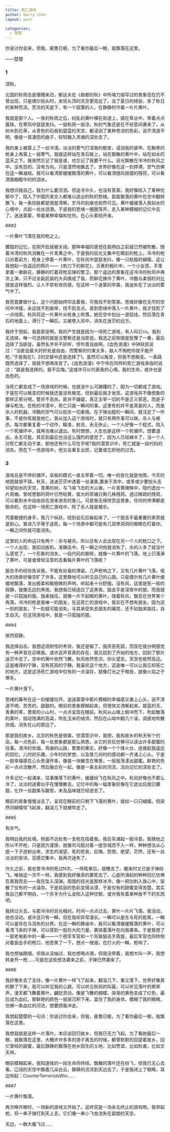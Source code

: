 ```yaml
---
title: 死亡游戏
author: Harry Chen
layout: post

categories:
  - 随笔
---
```


你说过你会来，但我，疲惫已极，为了看你最后一眼，我飘落在这里。

——楚楚

### 1

  深秋。

  北国的秋雨总是珊珊来迟。郁达夫在《故都的秋》中所竭力描写过的景象现在仍不曾出现，只是偶尔抬头时，发现头顶的天空更高远了。没了夏日的绮丽，多了秋日的某种荒凉。荒凉的天底下，有一个寂寞的人，在静静的守着一片片黄叶。

  我就是那个人。一夜的秋雨之后，纷乱的黄叶横在街道上，插在草丛中，带着点点露珠，在寒风中瑟瑟发抖。一层秋雨一层凉，秋的气象还是在不经意间袭来了。从树木到花草，从青色的石板到碧蓝的天空，都浸润了某种苍凉的色彩，说不清道不明，像是一首凄怨的曲子，轻轻飘入灵魂的深处去了。

  我的身上被蒙上了一丝冷漠。淡淡的雾气打湿我的额发，浸润我的装甲。在黝黑的枪身上再蒙上一层寒气。我就这样站在青石板上，站在飘散的黄叶中，站在如水的蓝天之下。我突然忘记了我是谁，也忘记了我要干什么。目光飘散在冷冷的秋风之中，没有目的，没有方向，只是漠然地飘去了。世界好像在这一刻停滞，空气仿佛在这一瞬凝结。我可以看清那缓缓飘落的黄叶，可以看清随风摇摆的残荷，可以看清我眼眶中的的泪水。

  我想问我自己，我为什么要流泪。但追寻许久，也没有答案。我好像陷入了某种忧郁中了，陷入了中国历来文人都难以逃出的秋的愁绪。盈盈飘落的黄叶在空中翻转飘飞，每一条纹脉都是很是清晰，岁月的刻痕也宛然可见。黄叶缓缓落入我如水的心境中，点起一丝丝涟漪。于是我的思绪一圈圈荡开，走入某种模糊的记忆中去了。迷迷蒙蒙，带着某种幸福和忧伤，在心头萦绕开来。

###2

  一片黄叶飞落在我的枪之上。

  朦胧的记忆，在刚开启就被关闭。那种幸福的感觉在我明白之前就已然被吹散，随着冷清的秋风消散在一片青黄之中。于是我的目光又集中在眼前的枪上。冷冷的枪口对着前方，枪身上停着一片黄叶，在秋风中瑟瑟发抖，像一只枯瘦的蝴蝶。这让我想起一张遥远的照片——《刺刀下的鲜花》。泛黄的相片中，一个小女孩，手里拿着一束鲜花，静静的盯着荷枪实弹的警卫。那个遥远的景象在这冷冷的秋风中再次上演，只不过全副武装的大兵换成了我，而鲜花换作了黄叶。冷酷与柔弱的对比就是这样强烈，让人不禁有些伤感。在这样一个迷蒙的早晨，我迷失在了淡淡的雾气中了。

  我究竟要做什么，这个问题始终叩击着我，可我找不到答案。思维好像在无尽的空间中冲撞，永远找不到彼岸，找不到支点。直到思绪中落入一片黄叶，我才找到了一点线索。秋风将这一片黄叶从枪身上吹落，她在空中划出一道弧线，然后落在青石的地面上，滑行了一瞬后，又被卷入风中，消失在迷茫的远方。

  我终于想起，我是匪徒啊。我的产生就是因为一场死亡游戏，有人叫它cs。我别无选择，唯一可选择的就是当警察还是当匪徒。我选之前倒很是犹豫了一番，最后选择了当匪徒。虽然名字并不好听，但毕竟自由啊。《血色浪漫》中钟跃民说过：“当匪徒最大的好处是自由，而警察的约束太多，敌人不掏枪你就不能开枪。”于是我在1，2的交替中还是选择了1。虽然可以叛变，但我不想叛变。一条路既然选择了，我就不想再改变了。《血色浪漫》中宁伟在同样的死亡游戏来临时说过：“路是我选择的，我不后悔。”这或许可以代表我的心境。我的生命，或许也是血色的。

  当死亡都变成了一场游戏的时候，也就没什么可踌躇的了，因为一切都成了游戏。于是在可以叛变的时候我还是没有叛变。但到最后我才发现，这游戏并不像想象的那样正邪分明，警并不高尚，匪并不龌龊，真正主宰一切的不是正义邪恶，而是子弹与枪法。在枪的冷漠中，死亡只是一瞬间的事。这里有的并不是真是的人，而是杀人的机器。冷酷的空气可以扼杀一切柔情。在子弹出膛的一瞬间，就注定了一件事，不是你死就是他亡。我从加入这个游戏时，就只有两件事可以做，杀人与被杀。每次都重复着一个动作，瞄准，射击，永无休止。一个人好像一个程式，陷入一个死循环中，就再也难以退出。有时想想，人生也是这样一个死循环。想要退出，永无可能。其实到最后也没这么强烈的感觉了，因为人已经麻木了，当一个人对死亡都无动于衷，那他还有什么可在乎呢?我的潜意识中，死亡就是一段代码的消失。而在下一场游戏中，他又会重复出现，记着或忘却他的过去。

### 3

  游戏总是不停的循环，呆板的模式一直主宰着一切。唯一的变化就是地图，今天的地图就很不错，秋天，迷迷茫茫中透着一丝凄美,置身于其中，或多或少要抬头去仰望如水的天空，青黄的树，与飞来飞去的大山雀。一片青黄掩映中，隐约透出一片荷塘。曾经葱郁的荷叶已然枯黄，偌大的荷塘只剩几株残荷。透过稀疏的残荷，可以看到水中自由自在游来游去的鱼儿。可是我无缘欣赏这景象，任何的停滞都是致命的，在这样一场死亡游戏中，除了杀人就是被杀。

  凭着敏捷的身手，我几个纵跃，绕到岩石后躲起来了。一个狙击手最重要的素质就是耐心。冒进几乎等于送死，每一个场景中都可能有几双黑洞洞的眼睛在盯着你。一瞬之间你就可能消失。

  这里的人的命运只有两个：杀与被杀。所以总有人会出现在另一个人的枪口之下。一个人出现，我扣动扳机，准确击中。在一瞬之间他就消失了。杀的人多了就没什么感觉了，一个形象的消失，一段代码的删除，就像一片黄叶的飞落。地上已落满了黄叶，可是谁曾经注意的去看每片黄叶的飞落呢？

  狙击手的经验告诉我，不能有丝毫的滞留。几声枪响之下，又有几片黄叶飞落，偌大的场景好像空旷了许多。这里静地可以听见自己的心跳。只是偶尔有几片黄叶缓缓地飘落，发出极柔和极细微的声响，听起来十分舒服。没有风，这里是死一般的寂静，就像无边的黑夜。我想我已经适应了这黑夜。狙击手是深夜中的狼，而我就是一只孤独的狼。独来独往，就像一片不起眼的黄叶，随着秋风，飘忽在世界某个角落。冷冷的枪是我唯一的朋友，在这死亡的游戏中，我实在不想有朋友。因为这一刻的朋友，下一刻就可能消失。与其承受失去朋友的痛苦，还不如独来独往，自生自灭。在这场游戏中，我是一只孤独的狼。

###4

  依然寂静。

  我选择出击。我想这场耐性的考验，我还是输了。我厌恶死寂，而现在我分明感觉有一种声音在召唤我。或许这声音真的存在，我又回到了开始的地方，回到了那片迷茫中去了。空中的黄叶依然飞舞，秋风依然苍凉。仰头望去，天空也依然高远。这是难得的宁静，没有死寂的宁静。我喜欢这个地方，这是唯一可以让我忘却死亡的地方，这是这场死亡游戏中仅有的一点温存，就像灯光之于暗夜，就像火焰之于寒冬。

  一片黄叶落下。

  思绪的幕布在这一刻缓缓拉开。迷迷蒙蒙中那片模糊的幸福感又袭上心头，说不清道不明，苦苦的，甜甜的。眼前的景象模糊起来，但很快又清晰起来。碧蓝的天，青黄的草，萧索的小山村，一点点呈现在眼前。秋风从山坡上俯冲而下，吹起散落的黄叶，摇动饱满的高粱，吹乱玉米的绒须。然后在山坳中翻几个滚，调皮地吹散炊烟，消失在山的那边了。

  那是我的故乡。北京的秋色是很美，但潜意识中，我想，我和故乡的秋天有个约会。每一点色彩，每一处景象都是那么熟悉，从它的背后仿佛可以读出许多甜蜜的往事。清冷的炊烟，弯曲的山路，累累的果实，好像一个个烽火台，连接起我遥远的回忆。儿时的乐趣，少年时的梦想，以及曾几何时的感动都一齐涌上心头。于是一股幸福感在心头弥漫开来，像是一块糖含在嘴里，一层层荡漾出甜蜜。鲜艳的色彩一点点流散开，然后融合在一起，像是一条五彩的河流，流向记忆的深处去了。

  许多记忆一起涌来，往事像落下的黄叶，缓缓纷飞在秋风之中。秋风好像也不那么冷了，淡淡的迷雾似乎在慢慢散去。记忆中的每一幅景象好像在它迸出后就已朦胧，化作一丝甜美与酸苦，未及品味就已经逝去了。

  眼前的景象慢慢淡去了。呈现在眼前的只剩下飞落的黄叶，就如一只只蝴蝶。但突然间蝴蝶惊飞起来，翻滚几下就被吹走了。

###5

  有杀气。

  我明白我的处境。侧面不远处有一支枪在指着我。我后背涌起一股冷意。我猜他之所以不开枪，只是因为谨慎，就像司马懿对着一座空城而不入一样。种种想法从心底一下子迸射出来，求生的渴望，死的悲哀，后悔，怨恨，绝望，茫然，还有一丝淡淡的安详。百感交集中，我再次迷失了。

  许久之前，我也曾冷冷的死过N次，一阵眩晕后，就睡去了。醒来时又已是子弹纷飞。唯独这一次不一样。我感到我好像真的要死去了。心底所涌起的种种回忆仿佛在离我而去——我在坠入深渊。周围的目光是那样冰冷，像一把剑刺入我心中，驱散了仅有的一点温存。于是炫丽的色彩变得淡漠，于是仅有的甜蜜变得苦楚。其实我自己都不明白，一个杀手为什么会陷入这种忧郁，或许我有着某种放不下的东西吧。

  我转过头去，与那冷冷的目光相对。时间一点点过去，黄叶一片片飞落。我没动，他也没动。或许这只有一瞬，但在我却异常漫长。一瞬可以是生与死的距离，一瞬可以是存在与消失的分界。在这一瞬的静谧中，我可以看清缓缓飘落的黄叶，可以看清飞来的子弹，可以感到一股巨大的力量，裹挟着落叶在向我袭来。于是我想了一部老电影中的一幕——一个德军军官和一个苏联狙击手周旋，最后军官也同样侧对着狙击手的枪口，他苦笑了一下，想点一根烟，在打火的一瞬，枪响了。

  我也想抽跟烟，但我从没抽过，我也想喝点酒，但我没带着，我想大叫一声，我想转身开一枪……可是在这些想法袭来之前，子弹已然袭来了。

###6

  我好像失去了支持，像一片黄叶一样飞了起来，翻滚几下，重又落下。世界好像真的静了下来，我可以听见我的心跳，可以听见秋风的叫嚣，可以听见落叶的窸窣声。漫天都飞舞着黄叶，翩跹灵动，像是飞舞的蝴蝶。渐渐的黄色变成了红色，最后成为血红。那鲜艳的颜色一层层沉积下来，盖住了我的身体，模糊了我的眼睛，仿佛一条血红的河流，想要把我冲走。

  我想起楚楚的一句诗：你说过你会来，但我，疲惫已极，为了看你最后一眼，我飘落在这里。

  我想我就是这样一片落叶。本应该回归故乡，但我已无力飞起。为了看她最后一眼，我飘落在这里。大概许许多多的游子离去的时候，都曾默默的回望着故乡，回忆曾经的甜蜜，最后静静的飘落在他乡陌生的土地，比如贾谊，比如杜甫，比如文天祥。

  眼前模糊起来，我知道我的一段生命将终结。飘散的落叶还在纷飞，但我已无心去看。辽阔的天空中飘着几朵白云，静静的流泻到天边去了。于是我闭上了眼睛，耳边响起：CounterTerroristsWin……

###7

  一片黄叶飘落。

  再次睁开眼时，一场新的游戏又开始了。这终究是一场永无终止的游戏啊。我举起枪，将一串子弹打到天上去，它们像一串小飞虫消失在碧朗的天空。

  天边，一群大雁飞过……
